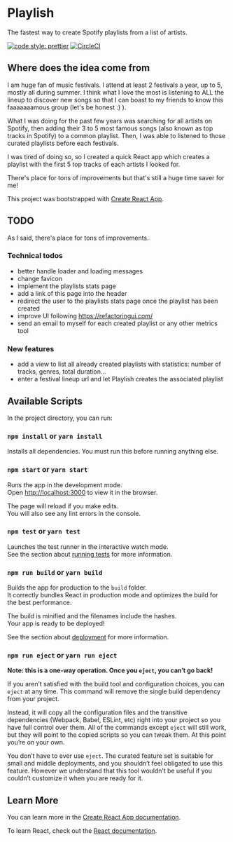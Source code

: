 # Playlish

The fastest way to create Spotify playlists from a list of artists.

[![code style: prettier](https://img.shields.io/badge/code_style-prettier-ff69b4.svg?style=flat-square)](https://github.com/prettier/prettier)
[![CircleCI](https://circleci.com/gh/litil/playlish/tree/master.svg?style=svg)](https://circleci.com/gh/litil/playlish/tree/master)

## Where does the idea come from

I am huge fan of music festivals. I attend at least 2 festivals a year, up to 5, mostly all during summer. I think what I love the most is listening to ALL the lineup to discover new songs so that I can boast to my friends to know this faaaaaaamous group (let's be honest :) ).

What I was doing for the past few years was searching for all artists on Spotify, then adding their 3 to 5 most famous songs (also known as top tracks in Spotify) to a common playlist. Then, I was able to listened to those curated playlists before each festivals.

I was tired of doing so, so I created a quick React app which creates a playlist with the first 5 top tracks of each artists I looked for.

There's place for tons of improvements but that's still a huge time saver for me!

This project was bootstrapped with [Create React App](https://github.com/facebook/create-react-app).

## TODO

As I said, there's place for tons of improvements.

### Technical todos

- better handle loader and loading messages
- change favicon
- implement the playlists stats page
- add a link of this page into the header
- redirect the user to the playlists stats page once the playlist has been created
- improve UI following https://refactoringui.com/
- send an email to myself for each created playlist or any other metrics tool

### New features

- add a view to list all already created playlists with statistics: number of tracks, genres, total duration...
- enter a festival lineup url and let Playlish creates the associated playlist

## Available Scripts

In the project directory, you can run:

### `npm install` or `yarn install`

Installs all dependencies. You must run this before running anything else.

### `npm start` or `yarn start`

Runs the app in the development mode.<br>
Open [http://localhost:3000](http://localhost:3000) to view it in the browser.

The page will reload if you make edits.<br>
You will also see any lint errors in the console.

### `npm test` or `yarn test`

Launches the test runner in the interactive watch mode.<br>
See the section about [running tests](https://facebook.github.io/create-react-app/docs/running-tests) for more information.

### `npm run build` or `yarn build`

Builds the app for production to the `build` folder.<br>
It correctly bundles React in production mode and optimizes the build for the best performance.

The build is minified and the filenames include the hashes.<br>
Your app is ready to be deployed!

See the section about [deployment](https://facebook.github.io/create-react-app/docs/deployment) for more information.

### `npm run eject` or `yarn run eject`

**Note: this is a one-way operation. Once you `eject`, you can’t go back!**

If you aren’t satisfied with the build tool and configuration choices, you can `eject` at any time. This command will remove the single build dependency from your project.

Instead, it will copy all the configuration files and the transitive dependencies (Webpack, Babel, ESLint, etc) right into your project so you have full control over them. All of the commands except `eject` will still work, but they will point to the copied scripts so you can tweak them. At this point you’re on your own.

You don’t have to ever use `eject`. The curated feature set is suitable for small and middle deployments, and you shouldn’t feel obligated to use this feature. However we understand that this tool wouldn’t be useful if you couldn’t customize it when you are ready for it.

## Learn More

You can learn more in the [Create React App documentation](https://facebook.github.io/create-react-app/docs/getting-started).

To learn React, check out the [React documentation](https://reactjs.org/).
